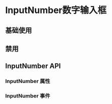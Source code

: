 <script setup>
import demo from './demo.vue'
import Disabled from './disabled.vue'
import API from './api.vue'
import Event from './event.vue'
</script>

# InputNumber数字输入框

## 基础使用

<Preview comp-name="Input" demo-name="demo">
  <demo />
</Preview>

## 禁用

<Preview comp-name="Input" demo-name="disabled">
  <Disabled />
</Preview>

## InputNumber API

### InputNumber 属性

<API />

### InputNumber 事件

<Event />